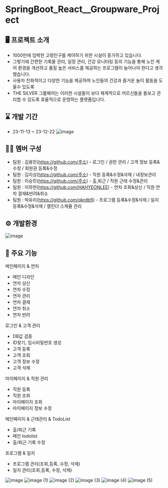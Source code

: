 # SpringBoot_React__Groupware_Project

## 🖥️ 프로젝트 소개
- 1000만에 임박한 고령인구를 케어하기 위한 시설이 증가하고 있습니다.
- 그렇기에 간편한 기록물 관리, 일정 관리, 건강 모니터링 등의 기능을 통해 노인 케어 환경을 개선하고
  품질 높은 서비스를 제공하는 프로그램이 늘어나야 한다고 생각했습니다.
- 사용자 친화적이고 다양한 기능을 제공하여 노인들의 건강과 즐거운 놀이 활동을 도울수 있도록
- THE SILVER 그룹웨어는 이러한 시설들이 보다 체계적으로 어르신들을 돌보고 관리할 수 있도록 효율적으로 운영하는 플랫폼입니다.


## ⌛ 개발 기간
- 23-11-13 ~ 23-12-22
![image](https://github.com/KimLeePark5/front/assets/138549516/d78ecfec-a00f-4a99-a86e-c7084741b584)


## 🤼‍♀️ 멤버 구성
- 팀원 : 김용민(https://github.com/주소) - 로그인 / 권한 관리 / 고객 정보 등록&수정 / 회원권 등록&수정
- 팀원 : 김지상(https://github.com/주소) - 직원 등록&수정&삭제 / 내정보관리
- 팀원 : 이승민(https://github.com/주소) - 출,퇴근 / 직원 근태 수정&관리 
- 팀원 : 이하현(https://github.com/HAHYEONLEE) - 연차 조회&상신 / 직원 연차 결재&반려&취소
- 팀원 : 박유리(https://github.com/qkrdbfl) - 프로그램 등록&수정&삭제 / 일지 등록&수정&삭제 / 캘린더 스케쥴 관리

## ⚙️ 개발환경
![image](https://github.com/KimLeePark5/front/assets/138549516/6dae63f4-5b3d-46de-93f6-49a0f5bc145b)


## 📌 주요 기능
메인페이지 & 연차 
- 메인 디자인
- 연차 상신
- 연차 수정
- 연차 관리
- 연차 결재
- 연차 취소
- 연차 반려

로그인 & 고객 관리
- DB값 검증
- ID찾기, 임시비밀번호 생성
- 고객 등록
- 고객 조회
- 고객 정보 수정
- 고객 삭제
  

마이페이지 & 직원 관리 
- 직원 등록
- 직원 조회
- 마이페이지 조회
- 마이페이지 정보 수정


메인페이지 & 근태관리 & TodoList 
- 출/퇴근 기록
- 메인 todolist
- 출/퇴근 기록 수정


프로그램 & 일지
- 프로그램 관리(조회,등록, 수정, 삭제)
- 일지 관리(조회,등록, 수정, 삭제)


![image](https://github.com/KimLeePark5/front/assets/138549264/c8a2a66c-943a-4c26-b819-5828829b2b7e)
![image (1)](https://github.com/KimLeePark5/front/assets/138549264/0ebba9e2-8324-4085-a860-22aaabe43049)
![image (2)](https://github.com/KimLeePark5/front/assets/138549264/9f22ce09-94f7-45c6-b754-0347c95ec8bc)
![image (3)](https://github.com/KimLeePark5/front/assets/138549264/26657034-6108-4cac-b2c3-3f49b3c8a20a)
![image (4)](https://github.com/KimLeePark5/front/assets/138549264/5298651a-eab2-4b39-9b69-a5f8b1d1d959)
![image (5)](https://github.com/KimLeePark5/front/assets/138549264/2c59b20a-9f95-4ec0-b133-e147db27e342)



